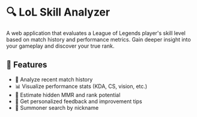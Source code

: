 # 🔍 LoL Skill Analyzer

A web application that evaluates a League of Legends player's skill level based on match history and performance metrics. Gain deeper insight into your gameplay and discover your true rank.

## 🌟 Features

- 🔎 Analyze recent match history
- 📊 Visualize performance stats (KDA, CS, vision, etc.)
- 🎯 Estimate hidden MMR and rank potential
- 🧠 Get personalized feedback and improvement tips
- 🔗 Summoner search by nickname
